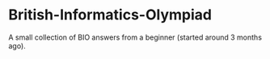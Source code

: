 # British-Informatics-Olympiad
A small collection of BIO answers from a beginner (started around 3 months ago). 

